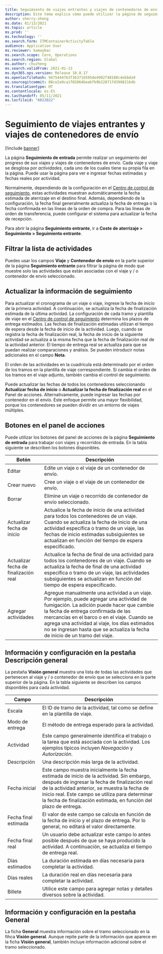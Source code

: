 ```yaml
---
title: Seguimiento de viajes entrantes y viajes de contenedores de envío
description: Este tema explica cómo puede utilizar la página de seguimiento de entrada para realizar un seguimiento del progreso de sus viajes y viajes de contenedores de envío.
author: sherry-zheng
ms.date: 01/13/2021
ms.topic: article
ms.prod: ''
ms.technology: ''
ms.search.form: ITMContainerActivityTable
audience: Application User
ms.reviewer: kamaybac
ms.search.scope: Core, Operations
ms.search.region: Global
ms.author: chuzheng
ms.search.validFrom: 2021-01-13
ms.dyn365.ops.version: Release 10.0.17
ms.openlocfilehash: 94754447b3f363716595de4902f48188c4ebbda9
ms.sourcegitcommit: 08ce2a9ca1f02064beabfb9b228717d39882164b
ms.translationtype: HT
ms.contentlocale: es-ES
ms.lasthandoff: 05/11/2021
ms.locfileid: "6022022"
---
```

# <a name="track-inbound-voyages-and-shipping-container-journeys"></a>Seguimiento de viajes entrantes y viajes de contenedores de envío

[!include [banner](../../includes/banner.md)]

La página **Seguimiento de entrada** permite realizar un seguimiento del progreso de sus viajes y viajes de contenedores de envío. Cada viaje y viaje se desglosa por *actividades*, cada uno de los cuales tiene su propia fila en la página. Puede usar la página para ver e ingresar fechas estimadas y fechas reales por actividad.

Normalmente, dependiendo de la configuración en el [Centro de control de seguimiento](delivery-information-setup.md#tracking-control-center), estas actividades muestran automáticamente la fecha estimada de aterrizaje en el destino final. Además, dependiendo de la configuración, la fecha final generalmente actualiza la fecha de entrega o la fecha confirmada en las líneas de la orden de compra. Para las líneas de orden de transferencia, puede configurar el sistema para actualizar la fecha de recepción.

Para abrir la página **Seguimiento entrante**, ir a **Coste de aterrizaje \> Seguimiento \> Seguimiento entrante**.

## <a name="filter-the-activities-list"></a>Filtrar la lista de actividades

Puedes usar los campos **Viaje** y **Contenedor de envío** en la parte superior de la página **Seguimiento entrante** para filtrar la página de modo que muestre solo las actividades que están asociadas con el viaje y / o contenedor de envío seleccionado.

## <a name="update-tracking-information"></a>Actualizar la información de seguimiento

Para actualizar el cronograma de un viaje o viaje, ingrese la fecha de inicio de la primera actividad. A continuación, se actualiza la fecha de finalización estimada de la última actividad. La configuración de cada tramo y plantilla de viaje en el [Centro de control de seguimiento](delivery-information-setup.md#tracking-control-center) determina los plazos de entrega estimados. Las fechas de finalización estimadas utilizan el tiempo de espera desde la fecha de inicio de la actividad. Luego, cuando se registra la fecha de finalización real, la fecha de inicio de la siguiente actividad se actualiza a la misma fecha que la fecha de finalización real de la actividad anterior. El tiempo de entrega real se actualiza para que se puedan realizar comparaciones y análisis. Se pueden introducir notas adicionales en el campo **Nota**.

El orden de las actividades en la cuadrícula está determinado por el orden de los tramos en la plantilla de viaje correspondiente. Si cambia el orden de los tramos en el viaje adjunto, también cambia el control de seguimiento.

Puede actualizar las fechas de todos los contenedores seleccionando **Actualizar fecha de inicio** o **Actualizar la fecha de finalización real** en el Panel de acciones. Alternativamente, puede ingresar las fechas por contenedor en el envío. Este enfoque permite una mayor flexibilidad, porque los contenedores se pueden dividir en un entorno de viajes múltiples.

## <a name="buttons-on-the-action-pane"></a>Botones en el panel de acciones

Puede utilizar los botones del panel de acciones de la página **Seguimiento de entrada** para trabajar con viajes y recorridos de entrada. En la tabla siguiente se describen los botones disponibles.

| Botón | Descripción |
|---|---|
| Editar | Edite un viaje o el viaje de un contenedor de envío. |
| Crear nuevo | Cree un viaje o el viaje de un contenedor de envío. |
| Borrar | Elimine un viaje o recorrido de contenedor de envío seleccionado. |
| Actualizar fecha de inicio | Actualice la fecha de inicio de una actividad para todos los contenedores de un viaje. Cuando se actualiza la fecha de inicio de una actividad específica o tramo de un viaje, las fechas de inicio estimadas subsiguientes se actualizan en función del tiempo de espera especificado. |
| Actualizar fecha de finalización real | Actualice la fecha de final de una actividad para todos los contenedores de un viaje. Cuando se actualiza la fecha de final de una actividad específica o tramo de un viaje, las actividades subsiguientes se actualizan en función del tiempo de espera especificado. |
| Agregar actividades | Agregue manualmente una actividad a un viaje. Por ejemplo, puede agregar una actividad de fumigación. La adición puede hacer que cambie la fecha de entrega confirmada de las mercancías en el barco o en el viaje. Cuando se agrega una actividad al viaje, los días estimados no se ingresan hasta que se actualiza la fecha de inicio de un tramo del viaje. |

## <a name="information-and-settings-on-the-overview-tab"></a>Información y configuración en la pestaña Descripción general

La pestaña **Visión general** muestra una lista de todas las actividades que pertenecen al viaje y / o contenedor de envío que se selecciona en la parte superior de la página. En la tabla siguiente se describen los campos disponibles para cada actividad.

| Campo | Descripción |
|---|---|
| Escala | El ID de tramo de la actividad, tal como se define en la plantilla de viaje. |
| Modo de entrega | El método de entrega esperado para la actividad. |
| Actividad | Este campo generalmente identifica el trabajo o la tarea que está asociada con la actividad. Los ejemplos típicos incluyen *Navegación* y *Autorización*. |
| Descripción | Una descripción más larga de la actividad. |
| Fecha inicial | Este campo muestra inicialmente la fecha estimada de inicio de la actividad. Sin embargo, después de ingresar la fecha de finalización real de la actividad anterior, se muestra la fecha de inicio real. Este campo se utiliza para determinar la fecha de finalización estimada, en función del plazo de entrega. |
| Fecha final estimada | El valor de este campo se calcula en función de la fecha de inicio y el plazo de entrega. Por lo general, no editará el valor directamente. |
| Fecha final real | Un usuario debe actualizar este campo lo antes posible después de que se haya producido la actividad. A continuación, se actualiza el tiempo de entrega real. |
| Días estimados | La duración estimada en días necesaria para completar la actividad. |
| Días reales | La duración real en días necesaria para completar la actividad. |
| Billete | Utilice este campo para agregar notas y detalles diversos sobre la actividad. |

## <a name="information-and-settings-on-the-general-tab"></a>Información y configuración en la pestaña General

La ficha **General** muestra información sobre el tramo seleccionado en la fihca **Visión general**. Aunque repite parte de la información que aparece en la ficha **Visión general**, también incluye información adicional sobre el tramo seleccionado.

